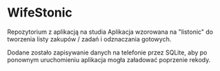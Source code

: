 # WifeStonic
Repozytorium z aplikacją na studia
Aplikacja wzorowana na "listonic" do tworzenia listy zakupów / zadań i odznaczania gotowych.

Dodane zostało zapisywanie danych na telefonie przez SQLite, aby po ponownym uruchomieniu aplikacja mogła załadować poprzenie rekody.
